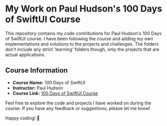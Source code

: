 # My Work on Paul Hudson's 100 Days of SwiftUI Course

This repository contains my code contributions for Paul Hudson's 100 Days of SwiftUI course. I have been following the course and adding my own implementations and solutions to the projects and challenges.
The folders don't include any strict 'learning' folders though, only the projects that are actual applications.

## Course Information

-  **Course Name:** 100 Days of SwiftUI
-  **Instructor:** Paul Hudson
-  **Course Link:** [100 Days of SwiftUI Course](https://www.hackingwithswift.com/100/swiftui)

Feel free to explore the code and projects I have worked on during the course. If you have any feedback or suggestions, please let me know!

Happy coding! 🚀
